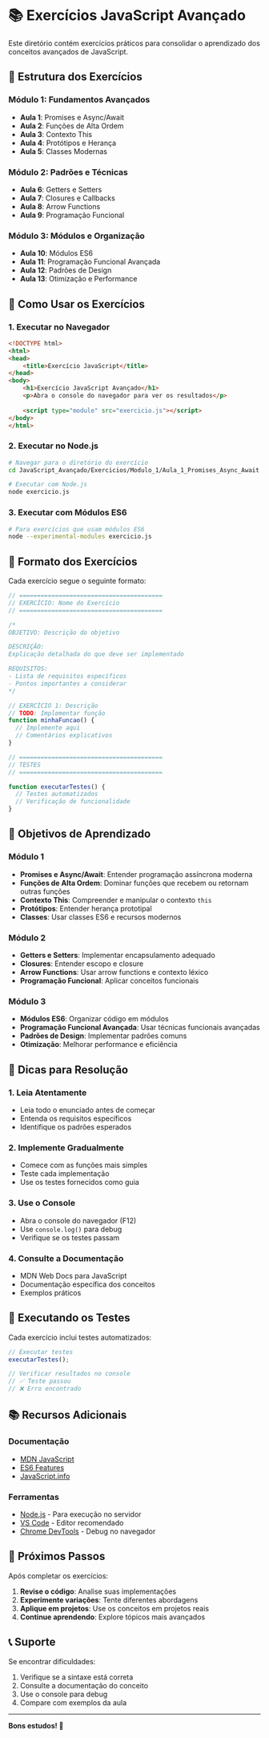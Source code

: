 # 📚 Exercícios JavaScript Avançado

Este diretório contém exercícios práticos para consolidar o aprendizado dos conceitos avançados de JavaScript.

## 🎯 Estrutura dos Exercícios

### Módulo 1: Fundamentos Avançados
- **Aula 1**: Promises e Async/Await
- **Aula 2**: Funções de Alta Ordem
- **Aula 3**: Contexto This
- **Aula 4**: Protótipos e Herança
- **Aula 5**: Classes Modernas

### Módulo 2: Padrões e Técnicas
- **Aula 6**: Getters e Setters
- **Aula 7**: Closures e Callbacks
- **Aula 8**: Arrow Functions
- **Aula 9**: Programação Funcional

### Módulo 3: Módulos e Organização
- **Aula 10**: Módulos ES6
- **Aula 11**: Programação Funcional Avançada
- **Aula 12**: Padrões de Design
- **Aula 13**: Otimização e Performance

## 🚀 Como Usar os Exercícios

### 1. Executar no Navegador
```html
<!DOCTYPE html>
<html>
<head>
    <title>Exercício JavaScript</title>
</head>
<body>
    <h1>Exercício JavaScript Avançado</h1>
    <p>Abra o console do navegador para ver os resultados</p>
    
    <script type="module" src="exercicio.js"></script>
</body>
</html>
```

### 2. Executar no Node.js
```bash
# Navegar para o diretório do exercício
cd JavaScript_Avançado/Exercicios/Modulo_1/Aula_1_Promises_Async_Await

# Executar com Node.js
node exercicio.js
```

### 3. Executar com Módulos ES6
```bash
# Para exercícios que usam módulos ES6
node --experimental-modules exercicio.js
```

## 📝 Formato dos Exercícios

Cada exercício segue o seguinte formato:

```javascript
// ========================================
// EXERCÍCIO: Nome do Exercício
// ========================================

/*
OBJETIVO: Descrição do objetivo

DESCRIÇÃO:
Explicação detalhada do que deve ser implementado

REQUISITOS:
- Lista de requisitos específicos
- Pontos importantes a considerar
*/

// EXERCÍCIO 1: Descrição
// TODO: Implementar função
function minhaFuncao() {
  // Implemente aqui
  // Comentários explicativos
}

// ========================================
// TESTES
// ========================================

function executarTestes() {
  // Testes automatizados
  // Verificação de funcionalidade
}
```

## 🎯 Objetivos de Aprendizado

### Módulo 1
- **Promises e Async/Await**: Entender programação assíncrona moderna
- **Funções de Alta Ordem**: Dominar funções que recebem ou retornam outras funções
- **Contexto This**: Compreender e manipular o contexto `this`
- **Protótipos**: Entender herança prototipal
- **Classes**: Usar classes ES6 e recursos modernos

### Módulo 2
- **Getters e Setters**: Implementar encapsulamento adequado
- **Closures**: Entender escopo e closure
- **Arrow Functions**: Usar arrow functions e contexto léxico
- **Programação Funcional**: Aplicar conceitos funcionais

### Módulo 3
- **Módulos ES6**: Organizar código em módulos
- **Programação Funcional Avançada**: Usar técnicas funcionais avançadas
- **Padrões de Design**: Implementar padrões comuns
- **Otimização**: Melhorar performance e eficiência

## 🔧 Dicas para Resolução

### 1. Leia Atentamente
- Leia todo o enunciado antes de começar
- Entenda os requisitos específicos
- Identifique os padrões esperados

### 2. Implemente Gradualmente
- Comece com as funções mais simples
- Teste cada implementação
- Use os testes fornecidos como guia

### 3. Use o Console
- Abra o console do navegador (F12)
- Use `console.log()` para debug
- Verifique se os testes passam

### 4. Consulte a Documentação
- MDN Web Docs para JavaScript
- Documentação específica dos conceitos
- Exemplos práticos

## 🧪 Executando os Testes

Cada exercício inclui testes automatizados:

```javascript
// Executar testes
executarTestes();

// Verificar resultados no console
// ✅ Teste passou
// ❌ Erro encontrado
```

## 📚 Recursos Adicionais

### Documentação
- [MDN JavaScript](https://developer.mozilla.org/pt-BR/docs/Web/JavaScript)
- [ES6 Features](https://es6-features.org/)
- [JavaScript.info](https://javascript.info/)

### Ferramentas
- [Node.js](https://nodejs.org/) - Para execução no servidor
- [VS Code](https://code.visualstudio.com/) - Editor recomendado
- [Chrome DevTools](https://developers.google.com/web/tools/chrome-devtools) - Debug no navegador

## 🎉 Próximos Passos

Após completar os exercícios:

1. **Revise o código**: Analise suas implementações
2. **Experimente variações**: Tente diferentes abordagens
3. **Aplique em projetos**: Use os conceitos em projetos reais
4. **Continue aprendendo**: Explore tópicos mais avançados

## 📞 Suporte

Se encontrar dificuldades:

1. Verifique se a sintaxe está correta
2. Consulte a documentação do conceito
3. Use o console para debug
4. Compare com exemplos da aula

---

**Bons estudos! 🚀** 